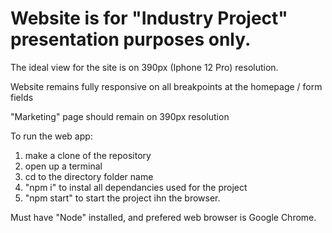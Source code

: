 # Website is for "Industry Project" presentation purposes only.

The ideal view for the site is on 390px (Iphone 12 Pro) resolution.

Website remains fully responsive on all breakpoints at the homepage / form fields

"Marketing" page should remain on 390px resolution 



To run the web app:

1. make a clone of the repository
2. open up a terminal
3. cd to the directory folder name
4. "npm i" to instal all dependancies used for the project
5. "npm start" to start the project ihn the browser.

Must have "Node" installed, and prefered web browser is Google Chrome.